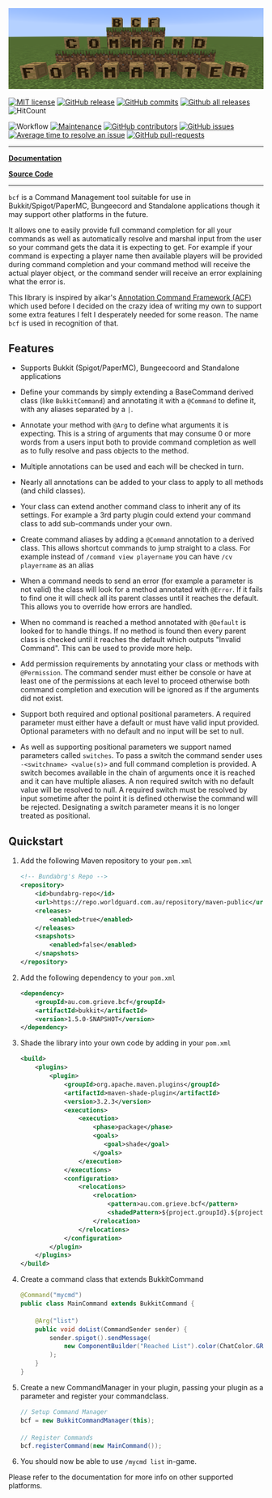 ![Logo](docs/img/title.png)

[![MIT license](https://img.shields.io/badge/License-MIT-blue.svg)](https://lbesson.mit-license.org/)
[![GitHub release](https://img.shields.io/github/release/Bundabrg/bcf)](https://GitHub.com/Bundabrg/bcf/releases/)
[![GitHub commits](https://img.shields.io/github/commits-since/Bundabrg/bcf/latest)](https://GitHub.com/Bundabrg/bcf/commit/)
[![Github all releases](https://img.shields.io/github/downloads/Bundabrg/bcf/total.svg)](https://GitHub.com/Bundabrg/bcf/releases/)
![HitCount](http://hits.dwyl.com/bundabrg/portalnetwork.svg)

![Workflow](https://github.com/bundabrg/bcf/workflows/build/badge.svg)
[![Maintenance](https://img.shields.io/badge/Maintained%3F-yes-green.svg)](https://GitHub.com/Bundabrg/bcf/graphs/commit-activity)
[![GitHub contributors](https://img.shields.io/github/contributors/Bundabrg/bcf)](https://GitHub.com/Bundabrg/bcf/graphs/contributors/)
[![GitHub issues](https://img.shields.io/github/issues/Bundabrg/bcf)](https://GitHub.com/Bundabrg/bcf/issues/)
[![Average time to resolve an issue](http://isitmaintained.com/badge/resolution/Bundabrg/bcf.svg)](http://isitmaintained.com/project/Bundabrg/bcf "Average time to resolve an issue")
[![GitHub pull-requests](https://img.shields.io/github/issues-pr/Bundabrg/bcf)](https://GitHub.com/Bundabrg/bcf/pull/)
 

---

[**Documentation**](https://bundabrg.github.io/bcf/)

[**Source Code**](https://github.com/bundabrg/bcf/)

---

`bcf` is a Command Management tool suitable for use in Bukkit/Spigot/PaperMC, Bungeecord and Standalone applications though 
it may support other platforms in the future.

It allows one to easily provide full command completion for all your commands as
well as automatically resolve and marshal input from the user so your command
gets the data it is expecting to get. For example if your command is expecting a player
name then available players will be provided during command completion and your command 
method will receive the actual player object, or the command sender will receive an error
explaining what the error is.

This library is inspired by aikar's [Annotation Command Framework (ACF)](https://github.com/aikar/commands) which used
before I decided on the crazy idea of writing my own to support some extra  features I felt I desperately needed for 
some reason. The name `bcf` is used in recognition of that.


## Features

* Supports Bukkit (Spigot/PaperMC), Bungeecoord and Standalone applications

* Define your commands by simply extending a BaseCommand derived class (like `BukkitCommand`) and annotating it with
a `@Command` to define it, with any aliases separated by a `|`.

* Annotate your method with `@Arg` to define what arguments it is expecting. This is a string of arguments that may
consume 0 or more words from a users input both to provide command completion as well as to fully resolve and pass 
objects to the method.

* Multiple annotations can be used and each will be checked in turn.

* Nearly all annotations can be added to your class to apply to all methods (and child classes). 
        
* Your class can extend another command class to inherit any of its settings. For example a 3rd party
plugin could extend your command class to add sub-commands under your own.

* Create command aliases by adding a `@Command` annotation to a derived class. This allows shortcut commands to jump
straight to a class. For example instead of `/command view playername` you can have `/cv playername`
as an alias

* When a command needs to send an error (for example a parameter is not valid) the class will look for a method
annotated with `@Error`.  If it fails to find one it will check all its parent classes until it reaches the default. This
allows you to override how errors are handled.

* When no command is reached a method annotated with `@Default` is looked for to handle things.  If no method is found
then every parent class is checked until it reaches the default which outputs "Invalid Command".  This can be used to
provide more help.

* Add permission requirements by annotating your class or methods with `@Permission`. The command sender must either be
console or have at least one of the permissions at each level to proceed otherwise both command completion and execution
will be ignored as if the arguments did not exist.

* Support both required and optional positional parameters.  A required parameter must either have a default or
must have valid input provided. Optional parameters with no default and no input will be set to null.

* As well as supporting positional parameters we support named parameters called `switches`.  To pass a switch the 
command sender uses `-<switchname> <value(s)>` and full command completion is provided.  A switch becomes available in the
chain of arguments once it is reached and it can have multiple aliases.  A non required switch with no default value
will be resolved to null. A required switch must be resolved by input sometime after the point it is defined otherwise
the command will be rejected.  Designating a switch parameter means it is no longer treated as positional.

## Quickstart

1. Add the following Maven repository to your `pom.xml`
    ```xml
    <!-- Bundabrg's Repo -->
    <repository>
        <id>bundabrg-repo</id>
        <url>https://repo.worldguard.com.au/repository/maven-public</url>
        <releases>
            <enabled>true</enabled>
        </releases>
        <snapshots>
            <enabled>false</enabled>
        </snapshots>
    </repository>   
    ```
   
2. Add the following dependency to your `pom.xml`
    ```xml
    <dependency>
        <groupId>au.com.grieve.bcf</groupId>
        <artifactId>bukkit</artifactId>
        <version>1.5.0-SNAPSHOT</version>
    </dependency>
    ```
   
3. Shade the library into your own code by adding in your `pom.xml`
    
    ```xml
    <build>
        <plugins>
            <plugin>
                <groupId>org.apache.maven.plugins</groupId>
                <artifactId>maven-shade-plugin</artifactId>
                <version>3.2.3</version>
                <executions>
                    <execution>
                        <phase>package</phase>
                        <goals>
                           <goal>shade</goal>
                        </goals>
                    </execution>
                </executions>
                <configuration>
                    <relocations>
                        <relocation>
                            <pattern>au.com.grieve.bcf</pattern>
                            <shadedPattern>${project.groupId}.${project.artifactId}.bcf</shadedPattern>
                        </relocation>
                    </relocations>
                </configuration>
            </plugin>
        </plugins>
    </build>
    ```
   
4. Create a command class that extends BukkitCommand
    
    ```java
    @Command("mycmd")
    public class MainCommand extends BukkitCommand {
       
        @Arg("list")
        public void doList(CommandSender sender) {
            sender.spigot().sendMessage(
                new ComponentBuilder("Reached List").color(ChatColor.GREEN).create()
            );
        }
    }
    ```
   
5. Create a new CommandManager in your plugin, passing your plugin as a parameter and register your commandclass.

    ```java
    // Setup Command Manager
    bcf = new BukkitCommandManager(this);
    
    // Register Commands
    bcf.registerCommand(new MainCommand());
    ```
   
6. You should now be able to use `/mycmd list` in-game.

Please refer to the documentation for more info on other supported platforms.